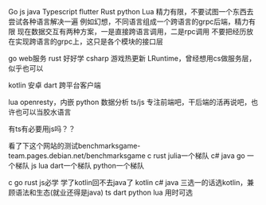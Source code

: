 Go js java Typescript flutter Rust python Lua
精力有限，不要试图一个东西去尝试各种语言解决一遍
例如幻想，不同语言组成一个跨语言的grpc后端，精力有限
现在数据交互有两种方案，一是直接跨语言调用，二是rpc调用
不要把经历放在实现跨语言的grpc上，这只是各个模块的接口层

go web服务
rust 好好学
csharp 游戏热更新 LRuntime，曾经想用cs做服务层，似乎也可以

kotlin 安卓
dart 跨平台客户端

lua openresty，内嵌
python 数据分析
ts/js 专注前端吧，干后端的活再说吧，也许也可以当胶水语言

有ts有必要用js吗？？

看了下这个网站的测试benchmarksgame-team.pages.debian.net/benchmarksgame
c rust julia一个梯队
c# java go 一个梯队
js lua dart一个梯队
python一个梯队

c go rust js必学
学了kotlin回不去java了 kotlin c# java 三选一的话选kotlin，兼顾语法和生态(就业还得是java)
ts dart python lua 用时可选